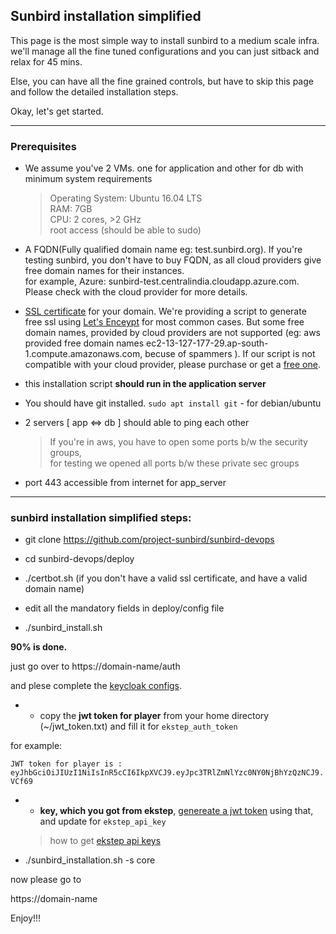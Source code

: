 ## Sunbird installation simplified

This page is the most simple way to install sunbird to a medium scale infra. we'll manage all the fine tuned configurations and you can just sitback and relax for 45 mins.

Else, you can have all the fine grained controls, but have to skip this page and follow the detailed installation steps.

Okay, let's get started.

---
### Prerequisites

- We assume you've 2 VMs. one for application and other for db with minimum system requirements

  > Operating System: Ubuntu 16.04 LTS   
    RAM: 7GB   
    CPU: 2 cores, >2 GHz  
    root access (should be able to sudo)

- A FQDN(Fully qualified domain name eg: test.sunbird.org). 
If you're testing sunbird, you don't have to buy FQDN, as all cloud providers give free domain names for their instances.  
for example, Azure: sunbird-test.centralindia.cloudapp.azure.com. Please check with the cloud provider for more details.

- [SSL certificate](https://en.wikipedia.org/wiki/Public_key_certificate#TLS/SSL_server_certificate) for your domain. We're providing a script to generate free ssl using [Let's Enceypt](https://letsencrypt.org/) for most common cases. But some free domain names, provided by cloud providers are not supported (eg: aws provided free domain names ec2-13-127-177-29.ap-south-1.compute.amazonaws.com, becuse of spammers ). If our script is not compatible with your cloud provider, please purchase or get a [free one](http://dot.tk).

- this installation script **should run in the application server**

- You should have git installed. 
  `sudo apt install git` - for debian/ubuntu

- 2 servers [ app <=> db ] should able to ping each other
  > If you're in aws, you have to open some ports b/w the security groups,  
    for testing we opened all ports b/w these private sec groups

- port 443 accessible from internet for app_server

---

### sunbird installation simplified steps:

- git clone https://github.com/project-sunbird/sunbird-devops

- cd sunbird-devops/deploy

- ./certbot.sh (if you don't have a valid ssl certificate, and have a valid domain name)

- edit all the mandatory fields in  deploy/config file

- ./sunbird_install.sh

**90% is done.** 

  just go over to https://domain-name/auth

  and plese complete the [keycloak configs](http://www.sunbird.org/developer-docs/installation/keycloak_realm_configuration).

- - copy the **jwt token for player** from your home directory (~/jwt_token.txt) and fill it for `ekstep_auth_token`

for example:

`JWT token for player is : eyJhbGciOiJIUzI1NiIsInR5cCI6IkpXVCJ9.eyJpc3TRlZmNlYzc0NY0NjBhYzQzNCJ9.VCf69`

- - **key, which you got from ekstep**, [genereate a jwt token](https://community.ekstep.in/developer-knowledgebase/45-getting-started-with-apis) using that, and update for `ekstep_api_key`

  > how to get [ekstep api keys](https://github.com/project-sunbird/sunbird-commons/wiki/Obtaining-API-token-for-accessing-ekstep-APIs)

- ./sunbird_installation.sh -s core

now please go to 

https://domain-name

Enjoy!!!
